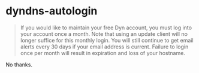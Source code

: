 dyndns-autologin
================

> If you would like to maintain your free Dyn account, you must log into your account once a month. Note that using an update client will no longer suffice for this monthly login. You will still continue to get email alerts every 30 days if your email address is current. Failure to login once per month will result in expiration and loss of your hostname.

No thanks.